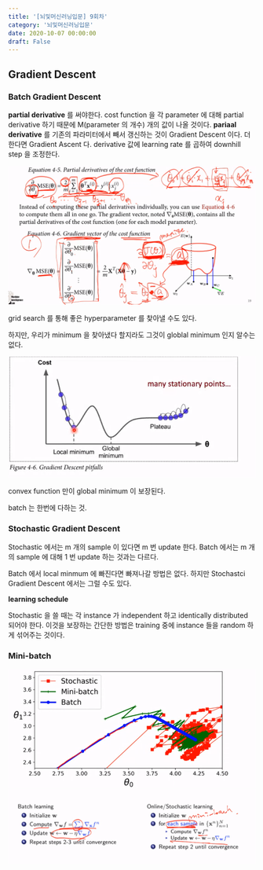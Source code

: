 ```yaml
---
title: '[뇌및머신러닝입문] 9회차'
category: '뇌및머신러닝입문'
date: 2020-10-07 00:00:00
draft: False
---
```


## Gradient Descent

### Batch Gradient Descent

**partial derivative** 를 써야한다. cost function 을 각 parameter 에 대해 partial derivative 하기 때문에 M(parameter 의 개수) 개의 값이 나올 것이다. **pariaal derivative** 를 기존의 파라미터에서 빼서 갱신하는 것이 Gradient Descent 이다. 더한다면 Gradient Ascent 다.
derivative 값에 learning rate 를 곱하여 downhill step 을 조정한다.

![1](./files/1.PNG)

grid search 를 통해 좋은 hyperparameter 를 찾아낼 수도 있다.

하지만, 우리가 minimum 을 찾아냈다 할지라도 그것이 globlal minimum 인지 알수는 없다.

![2](./files/2.PNG)

convex function 만이 global minimum 이 보장된다.

batch 는 한번에 다하는 것.

### Stochastic Gradient Descent

Stochastic 에서는 m 개의 sample 이 있다면 m 번 update 한다. Batch 에서는 m 개의 sample 에 대해 1 번 update 하는 것과는 다르다.

Batch 에서 local minmum 에 빠진다면 빠져나갈 방법은 없다. 하지만 Stochastci Gradient Descent 에서는 그럴 수도 있다.

**learning schedule**

Stochastic 을 쓸 때는 각 instance 가 independent 하고 identically distributed 되어야 한다. 이것을 보장하는 간단한 방법은 training 중에 instance 들을 random 하게 섞어주는 것이다.

### Mini-batch

![3](./files/3.PNG)
![4](./files/4.PNG)

